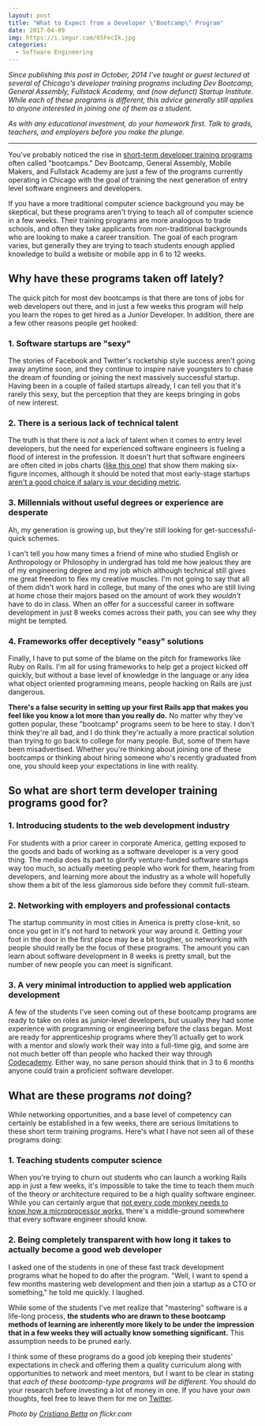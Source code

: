 ```yaml
---
layout: post
title: "What to Expect from a Developer \"Bootcamp\" Program"
date: 2017-04-09
img: https://i.imgur.com/65FecIk.jpg
categories:
  - Software Engineering
---
```

*Since publishing this post in October, 2014 I've taught or guest lectured at several of Chicago's developer training programs including Dev Bootcamp, General Assembly, Fullstack Academy, and (now defunct) Startup Institute. While each of these programs is different, this advice generally still applies to anyone interested in joining one of them as a student.*

*As with any educational investment, do your homework first. Talk to grads, teachers, and employers before you make the plunge.*

-----

You've probably noticed the rise in [short-term developer training programs](https://www.coursereport.com/cities/san-francisco) often called "bootcamps." Dev Bootcamp, General Assembly, Mobile Makers, and Fullstack Academy are just a few of the programs currently operating in Chicago with the goal of training the next generation of entry level software engineers and developers.

If you have a more traditional computer science background you may be skeptical, but these programs aren't trying to teach all of computer science in a few weeks. Their training programs are more analogous to trade schools, and often they take applicants from non-traditional backgrounds who are looking to make a career transition. The goal of each program varies, but generally they are trying to teach students enough applied knowledge to build a website or mobile app in 6 to 12 weeks.

## Why have these programs taken off lately?

The quick pitch for most dev bootcamps is that there are tons of jobs for web developers out there, and in just a few weeks this program will help you learn the ropes to get hired as a Junior Developer. In addition, there are a few other reasons people get hooked: 

### 1. Software startups are "sexy"

The stories of Facebook and Twitter's rocketship style success aren't going away anytime soon, and they continue to inspire naive youngsters to chase the dream of founding or joining the next massively successful startup. Having been in a couple of failed startups already, I can tell you that it's rarely this sexy, but the perception that they are keeps bringing in gobs of new interest.

### 2. There is a serious lack of technical talent

The truth is that there is _not_ a lack of talent when it comes to entry level developers, but the need for experienced software engineers is fueling a flood of interest in the profession. It doesn't hurt that software engineers are often cited in jobs charts ([like this one](http://www.npr.org/blogs/money/2014/10/16/356176018/the-most-popular-jobs-for-the-rich-middle-class-and-poor)) that show them making six-figure incomes, although it should be noted that most early-stage startups [aren't a good choice if salary is your deciding metric](https://www.karllhughes.com/posts/myths-working-engineer-startup).

### 3. Millennials without useful degrees or experience are desperate

Ah, my generation is growing up, but they're still looking for get-successful-quick schemes.

I can't tell you how many times a friend of mine who studied English or Anthropology or Philosophy in undergrad has told me how jealous they are of my engineering degree and my job which although technical still gives me great freedom to flex my creative muscles. I'm not going to say that all of them didn't work hard in college, but many of the ones who are still living at home chose their majors based on the amount of work they _wouldn't_ have to do in class. When an offer for a successful career in software development in just 8 weeks comes across their path, you can see why they might be tempted.

### 4. Frameworks offer deceptively "easy" solutions

Finally, I have to put some of the blame on the pitch for frameworks like Ruby on Rails. I'm all for using frameworks to help get a project kicked off quickly, but without a base level of knowledge in the language or any idea what object oriented programming means, people hacking on Rails are just dangerous. 

**There's a false security in setting up your first Rails app that makes you feel like you know a lot more than you really do.** No matter why they've gotten popular, these "bootcamp" programs seem to be here to stay. I don't think they're all bad, and I do think they're actually a more practical solution than trying to go back to college for many people. But, some of them have been misadvertised. Whether you're thinking about joining one of these bootcamps or thinking about hiring someone who's recently graduated from one, you should keep your expectations in line with reality. 

## So what are short term developer training programs good for?

### 1. Introducing students to the web development industry

For students with a prior career in corporate America, getting exposed to the goods and bads of working as a software developer is a very good thing. The media does its part to glorify venture-funded software startups way too much, so actually meeting people who work for them, hearing from developers, and learning more about the industry as a whole will hopefully show them a bit of the less glamorous side before they commit full-steam.

### 2. Networking with employers and professional contacts

The startup community in most cities in America is pretty close-knit, so once you get in it's not hard to network your way around it. Getting your foot in the door in the first place may be a bit tougher, so networking with people should really be the focus of these programs. The amount you can learn about software development in 8 weeks is pretty small, but the number of new people you can meet is significant.

### 3. A very minimal introduction to applied web application development

A few of the students I've seen coming out of these bootcamp programs are ready to take on roles as junior-level developers, but usually they had some experience with programming or engineering before the class began. Most are ready for apprenticeship programs where they'll actually get to work with a mentor and slowly work their way into a full-time gig, and some are not much better off than people who hacked their way through [Codecademy](http://www.codecademy.com/). Either way, no sane person should think that in 3 to 6 months anyone could train a proficient software developer.

## What are these programs _not_ doing?

While networking opportunities, and a base level of competency can certainly be established in a few weeks, there are serious limitations to these short term training programs. Here's what I have not seen all of these programs doing:

### 1. Teaching students computer science

When you're trying to churn out students who can launch a working Rails app in just a few weeks, it's impossible to take the time to teach them much of the theory or architecture required to be a high quality software engineer. While you can certainly argue that [not every code monkey needs to know how a microprocessor works](https://www.wired.com/2017/02/programming-is-the-new-blue-collar-job/), there's a middle-ground somewhere that every software engineer should know.

### 2. Being completely transparent with how long it takes to actually become a good web developer

I asked one of the students in one of these fast track development programs what he hoped to do after the program. "Well, I want to spend a few months mastering web development and then join a startup as a CTO or something," he told me quickly. I laughed.

While some of the students I've met realize that "mastering" software is a life-long process, **the students who are drawn to these bootcamp methods of learning are inherently more likely to be under the impression that in a few weeks they will actually know something significant.** This assumption needs to be pruned early.

I think some of these programs do a good job keeping their students' expectations in check and offering them a quality curriculum along with opportunities to network and meet mentors, but I want to be clear in stating that _each of these bootcamp-type programs will be different._ You should do your research before investing a lot of money in one. If you have your own thoughts, feel free to leave them for me on [Twitter](https://twitter.com/KarlLHughes).

_Photo by [Cristiano Betta](https://www.flickr.com/photos/cristiano_betta/ "Go to Cristiano Betta's photostream") on flickr.com_
